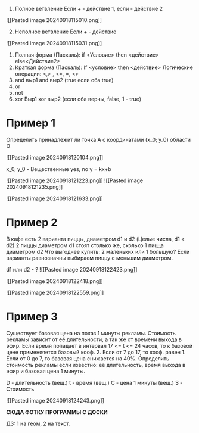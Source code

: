 1. Полное ветвление 
	Если + - действие 1, если - действие 2

![[Pasted image 20240918115010.png]]

2. Неполное ветвление
	Если + - действие

![[Pasted image 20240918115031.png]]

1. Полная форма (Паскаль):
	 if <Условие> then <действие>
	 else<Действие2>
2. Краткая форма (Паскаль):
	If <условие> then <действие>
Логические операции:
<,> , <=, =, <>
1. and
	выр1 and выр2 (true если оба true)
2. or
3. not
4. xor 
	Выр1 xor выр2 (если оба верны, false, 1 - true)
# Пример 1
Определить принадлежит ли точка A с координатами (x_0; y_0) области D

![[Pasted image 20240918120104.png]]

x_0, y_0 - Вещественные
yes, no 
y = kx+b


![[Pasted image 20240918121223.png]]
![[Pasted image 20240918121235.png]]

![[Pasted image 20240918121633.png]]

# Пример 2
В кафе есть 2 варианта пиццы, диаметром d1 и d2 (Целые числа, d1 < d2)
2 пиццы диаметром d1 стоят столько же, сколько 1 пицца диаметром d2
Что выгоднее купить: 2 маленьких или 1 большую?
Если варианты равнозначны выбираем пиццу с меньшим диаметром.

d1 или d2 - ? 
![[Pasted image 20240918122423.png]]


![[Pasted image 20240918122418.png]]

	
![[Pasted image 20240918122559.png]]

# Пример 3
Существует базовая цена на показ 1 минуты рекламы. Стоимость рекламы зависит от её длительности, а так же от времени выхода в эфир. Если время попадает в интервал
17 <= t <= 24 часов, то к базовой цене применяяется базовый кооф. 2. Если от 7 до 17, то кооф. равен 1. Если от 0 до 7, то базовая цена снижается на 40%.
Определить стоимость рекламы если известно: её длительность, время выхода в эфир и базовая цена 1 минуты. 


D - длительность (вещ.)
t - время (вещ.)
C - цена 1 минуты (вещ.)
S - Стоимость 

![[Pasted image 20240918124243.png]]


**СЮДА ФОТКУ ПРОГРАММЫ С ДОСКИ**

ДЗ: 1 на геом, 2 на текст.